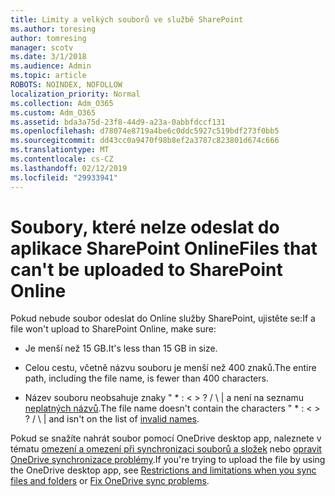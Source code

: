 ```yaml
---
title: Limity a velkých souborů ve službě SharePoint
ms.author: toresing
author: tomresing
manager: scotv
ms.date: 3/1/2018
ms.audience: Admin
ms.topic: article
ROBOTS: NOINDEX, NOFOLLOW
localization_priority: Normal
ms.collection: Adm_O365
ms.custom: Adm_O365
ms.assetid: bda3a75d-23f8-44d9-a23a-0abbfdccf131
ms.openlocfilehash: d78074e8719a4be6c0ddc5927c519bdf273f0bb5
ms.sourcegitcommit: dd43cc0a9470f98b8ef2a3787c823801d674c666
ms.translationtype: MT
ms.contentlocale: cs-CZ
ms.lasthandoff: 02/12/2019
ms.locfileid: "29933941"
---
```

# <a name="files-that-cant-be-uploaded-to-sharepoint-online"></a><span data-ttu-id="71bcd-102">Soubory, které nelze odeslat do aplikace SharePoint Online</span><span class="sxs-lookup"><span data-stu-id="71bcd-102">Files that can't be uploaded to SharePoint Online</span></span>

<span data-ttu-id="71bcd-103">Pokud nebude soubor odeslat do Online služby SharePoint, ujistěte se:</span><span class="sxs-lookup"><span data-stu-id="71bcd-103">If a file won't upload to SharePoint Online, make sure:</span></span>
  
- <span data-ttu-id="71bcd-104">Je menší než 15 GB.</span><span class="sxs-lookup"><span data-stu-id="71bcd-104">It's less than 15 GB in size.</span></span>
    
- <span data-ttu-id="71bcd-105">Celou cestu, včetně názvu souboru je menší než 400 znaků.</span><span class="sxs-lookup"><span data-stu-id="71bcd-105">The entire path, including the file name, is fewer than 400 characters.</span></span>
    
- <span data-ttu-id="71bcd-p101">Název souboru neobsahuje znaky " \* : \< \> ? / \ | a není na seznamu [neplatných názvů](https://go.microsoft.com/fwlink/?linkid=866430).</span><span class="sxs-lookup"><span data-stu-id="71bcd-p101">The file name doesn't contain the characters " \* : \< \> ? / \ | and isn't on the list of [invalid names](https://go.microsoft.com/fwlink/?linkid=866430).</span></span>
    
<span data-ttu-id="71bcd-108">Pokud se snažíte nahrát soubor pomocí OneDrive desktop app, naleznete v tématu [omezení a omezení při synchronizaci souborů a složek](http://go.microsoft.com/fwlink/p/?LinkID=717734) nebo [opravit OneDrive synchronizace problémy](https://go.microsoft.com/fwlink/?linkid=866431).</span><span class="sxs-lookup"><span data-stu-id="71bcd-108">If you're trying to upload the file by using the OneDrive desktop app, see [Restrictions and limitations when you sync files and folders](http://go.microsoft.com/fwlink/p/?LinkID=717734) or [Fix OneDrive sync problems](https://go.microsoft.com/fwlink/?linkid=866431).</span></span>
  

